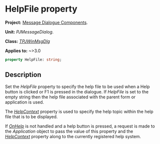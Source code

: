 # HelpFile property

**Project:** [Message Dialogue Components](../API.md).

**Unit:** _PJMessageDialog_.

**Class:** _[TPJWinMsgDlg](./TPJWinMsgDlg.md)_

**Applies to:** ~>3.0

```pascal
property HelpFile: string;
```

## Description

Set the _HelpFile_ property to specify the help file to be used when a Help button is clicked or F1 is pressed in the dialogue. If _HelpFile_ is set to the empty string then the help file associated with the parent form or application is used.

The _[HelpContext](./TPJWinMsgDlg-HelpContext.md)_ property is used to specify the help topic within the help file that is to be displayed.

If _[OnHelp](./TPJWinMsgDlg-OnHelp.md)_ is not handled and a help button is pressed, a request is made to the _Application_ object to pass the value of this property and the _[HelpContext](./TPJWinMsgDlg-HelpContext.md)_ property along to the currently registered help system.
